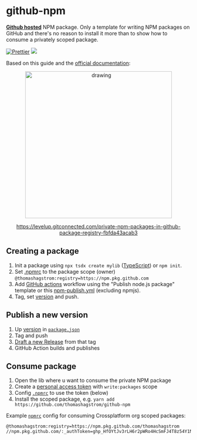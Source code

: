 # github-npm


**[Github hosted](https://docs.github.com/en/packages)** NPM package. Only a template for writing NPM packages on GitHub and there's no reason to install it more than to show how to consume a privately scoped package.

[![Prettier](https://img.shields.io/badge/styled_with-prettier-ff69b4.svg)](https://github.com/prettier/prettier) [![](https://img.shields.io/badge/made%20by-thomashagstrom-blue)](https://https://github.com/thomashagstrom)

Based on this guide and the [official documentation](https://docs.github.com/en/packages):

<a href="https://levelup.gitconnected.com/private-npm-packages-in-github-package-registry-fbfda43acab3"><center><p>
<img src="https://miro.medium.com/max/1400/1*I2TaJstcdXWt02Li2pfIUw.png" alt="drawing" width="400"/>
</p>https://levelup.gitconnected.com/private-npm-packages-in-github-package-registry-fbfda43acab3</center></a>

## Creating a package

1. Init a package using `npx tsdx create mylib` ([TypeScript](https://www.typescriptlang.org/)) or `npm init`. 
2. Set [.npmrc](./.npmrc) to the package scope (owner) `@thomashagstrom:registry=https://npm.pkg.github.com`
3. Add [GitHub actions](https://github.com/thomashagstrom/github-npm/actions/new) workflow using the "Publish node.js package" template or this [npm-publish.yml](./.github/workflows/npm-publish.yml) (excluding npmjs).
4. Tag, set [version](https://docs.npmjs.com/about-semantic-versioning) and push.


## Publish a new version

1. Up [version](https://docs.npmjs.com/about-semantic-versioning) in [`package.json`](./package.json)
2. Tag and push
3. [Draft a new Release](https://github.com/thomashagstrom/github-npm/releases) from that tag
4. GitHub Action builds and publishes


## Consume package

1. Open the lib where u want to consume the private NPM package
2. Create a [personal access token](https://github.com/settings/tokens) with `write:packages` scope
3. Config [`.npmrc`](./.npmrc) to use the token (below)
4. Install the scoped package, e.g. `yarn add https://github.com/thomashagstrom/github-npm`

Example [`npmrc`](./.npmrc) config for consuming Crossplatform org scoped packages:

```
@thomashagstrom:registry=https://npm.pkg.github.com/thomashagstrom
//npm.pkg.github.com/:_authToken=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
```